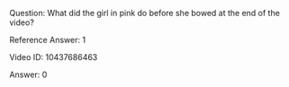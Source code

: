 Question: What did the girl in pink do before she bowed at the end of the video?

Reference Answer: 1

Video ID: 10437686463

Answer: 0

